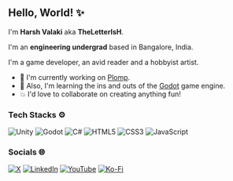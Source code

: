 ## Hello, World! ✨

I'm **Harsh Valaki** aka **TheLetterIsH**.

I'm an **engineering undergrad** based in Bangalore, India.

I'm a game developer, an avid reader and a hobbyist artist.

- 🔭 I'm currently working on [Plomp](https://github.com/TheLetterIsH/plomp).
- 🌱 Also, I'm learning the ins and outs of the [Godot](https://godotengine.org/) game engine.
- 💥 I'd love to collaborate on creating anything fun!

### Tech Stacks ⚙️

![Unity](https://img.shields.io/badge/Unity-DDDDDD?style=for-the-badge&logo=unity&logoColor=333333)
![Godot](https://img.shields.io/badge/Godot-478CBF?style=for-the-badge&logo=GodotEngine&logoColor=white)
![C#](https://img.shields.io/badge/C%23-793BD1?style=for-the-badge&logo=csharp&logoColor=white)
![HTML5](https://img.shields.io/badge/HTML5-E34F26?style=for-the-badge&logo=html5&logoColor=white)
![CSS3](https://img.shields.io/badge/CSS3-1572B6?style=for-the-badge&logo=css3&logoColor=white)
![JavaScript](https://img.shields.io/badge/JavaScript-F0DB4F?style=for-the-badge&logo=javascript&logoColor=323330)

### Socials 🌐

[![X](https://img.shields.io/badge/X-000000?style=for-the-badge&logo=x&logoColor=white)](https://twitter.com/_TheLetterIsH)
[![LinkedIn](https://img.shields.io/badge/LinkedIn-0077B5?style=for-the-badge&logo=linkedin&logoColor=white)](https://www.linkedin.com/in/harshvalaki/)
[![YouTube](https://img.shields.io/badge/YouTube-E63042?style=for-the-badge&logo=youtube&logoColor=white)](https://www.youtube.com/@TheLetterIsH)
[![Ko-Fi](https://img.shields.io/badge/Ko--fi-F16061?style=for-the-badge&logo=ko-fi&logoColor=white)](https://ko-fi.com/TheLetterIsH)

